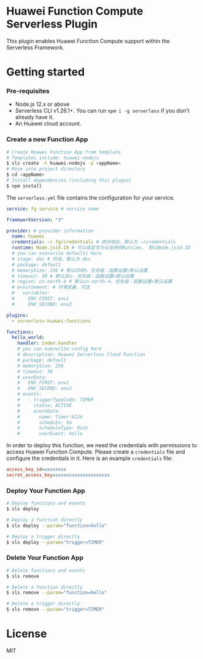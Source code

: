 # Huawei Function Compute Serverless Plugin
This plugin enables Huawei Function Compute support within the Serverless Framework.

# Getting started
### Pre-requisites
- Node.js 12.x or above
- Serverless CLI v1.26.1+. You can run `npm i -g serverless` if you don't already have it.
- An Huawei cloud account.

### Create a new Function App

```bash
# Create Huawei Function App from template
# Templates include: huawei-nodejs
$ sls create -t huawei-nodejs -p <appName>
# Move into project directory
$ cd <appName>
# Install dependencies (including this plugin)
$ npm install
```
The `serverless.yml` file contains the configuration for your service.

```yaml
service: fg-service # service name

frameworkVersion: "3"

provider: # provider information
  name: huawei
  credentials: ~/.fg/credentials # 绝对地址，默认为 ~/credentials
  runtime: Node.js14.18 # 可以指定华为云支持的Runtime， 默认Node.js14.18
  # you can overwrite defaults here  
  # stage: dev # 阶段，默认为 dev
  # package: default
  # memorySize: 256 # 默认256M，优先级：函数设置>默认设置
  # timeout: 30 # 默认30s，优先级：函数设置>默认设置
  # region: cn-north-4 # 默认cn-north-4，优先级：函数设置>默认设置
  # environment: # 环境变量，可选
  #   variables:
  #     ENV_FIRST: env1
  #     ENV_SECOND: env2

plugins:
  - serverless-huawei-functions

functions:
  hello_world:
    handler: index.handler
    # you can overwrite config here  
    # description: Huawei Serverless Cloud Function
    # package: default
    # memorySize: 256
    # timeout: 30
    # userData:
    #   ENV_FIRST: env1
    #   ENV_SECOND: env2
    # events:
    #   - triggerTypeCode: TIMER
    #     status: ACTIVE
    #     eventData: 
    #       name: Timer-b124
    #       schedule: 5m
    #       scheduleType: Rate
    #       userEvent: hello
```

In order to deploy this function, we need the credentials with permissions to access Huawei Function Compute. 
Please create a `credentials` file and configure the credentials in it. 
Here is an example `credentials` file:

```ini
access_key_id=xxxxxxxx
secret_access_key=xxxxxxxxxxxxxxxxxxxx
```

### Deploy Your Function App

```bash
# Deploy functions and events
$ sls deploy

# Deploy a function directly
$ sls deploy --param="function=hello"

# Deploy a trigger directly
$ sls deploy --param="trigger=TIMER"
```

### Delete Your Function App

```bash
# Delete functions and events
$ sls remove

# Delete a function directly
$ sls remove --param="function=hello"

# Delete a trigger directly
$ sls remove --param="trigger=TIMER"
```


# License
MIT
